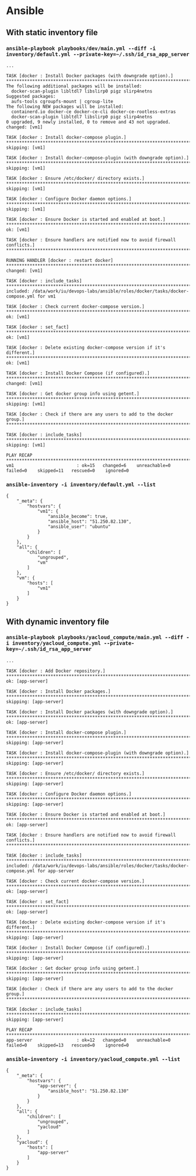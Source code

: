 # Ansible

## With static inventory file

### `ansible-playbook playbooks/dev/main.yml --diff -i inventory/default.yml --private-key=~/.ssh/id_rsa_app_server`

    ...

    TASK [docker : Install Docker packages (with downgrade option).] ***********************************************************************************************
    The following additional packages will be installed:
      docker-scan-plugin libltdl7 libslirp0 pigz slirp4netns
    Suggested packages:
      aufs-tools cgroupfs-mount | cgroup-lite
    The following NEW packages will be installed:
      containerd.io docker-ce docker-ce-cli docker-ce-rootless-extras
      docker-scan-plugin libltdl7 libslirp0 pigz slirp4netns
    0 upgraded, 9 newly installed, 0 to remove and 43 not upgraded.
    changed: [vm1]

    TASK [docker : Install docker-compose plugin.] *****************************************************************************************************************
    skipping: [vm1]

    TASK [docker : Install docker-compose-plugin (with downgrade option).] *****************************************************************************************
    skipping: [vm1]

    TASK [docker : Ensure /etc/docker/ directory exists.] **********************************************************************************************************
    skipping: [vm1]

    TASK [docker : Configure Docker daemon options.] ***************************************************************************************************************
    skipping: [vm1]

    TASK [docker : Ensure Docker is started and enabled at boot.] **************************************************************************************************
    ok: [vm1]

    TASK [docker : Ensure handlers are notified now to avoid firewall conflicts.] **********************************************************************************

    RUNNING HANDLER [docker : restart docker] **********************************************************************************************************************
    changed: [vm1]

    TASK [docker : include_tasks] **********************************************************************************************************************************
    included: /data/work/iu/devops-labs/ansible/roles/docker/tasks/docker-compose.yml for vm1

    TASK [docker : Check current docker-compose version.] **********************************************************************************************************
    ok: [vm1]

    TASK [docker : set_fact] ***************************************************************************************************************************************
    ok: [vm1]

    TASK [docker : Delete existing docker-compose version if it's different.] **************************************************************************************
    ok: [vm1]

    TASK [docker : Install Docker Compose (if configured).] ********************************************************************************************************
    changed: [vm1]

    TASK [docker : Get docker group info using getent.] ************************************************************************************************************
    skipping: [vm1]

    TASK [docker : Check if there are any users to add to the docker group.] ***************************************************************************************

    TASK [docker : include_tasks] **********************************************************************************************************************************
    skipping: [vm1]

    PLAY RECAP *****************************************************************************************************************************************************
    vm1                        : ok=15   changed=6    unreachable=0    failed=0    skipped=11   rescued=0    ignored=0

### `ansible-inventory -i inventory/default.yml --list`

    {
        "_meta": {
            "hostvars": {
                "vm1": {
                    "ansible_become": true,
                    "ansible_host": "51.250.82.130",
                    "ansible_user": "ubuntu"
                }
            }
        },
        "all": {
            "children": [
                "ungrouped",
                "vm"
            ]
        },
        "vm": {
            "hosts": [
                "vm1"
            ]
        }
    }

## With dynamic inventory file

### `ansible-playbook playbooks/yacloud_compute/main.yml --diff -i inventory/yacloud_compute.yml --private-key=~/.ssh/id_rsa_app_server`

    ...

    TASK [docker : Add Docker repository.] ****************************************************************************************************************************************************
    ok: [app-server]

    TASK [docker : Install Docker packages.] **************************************************************************************************************************************************
    skipping: [app-server]

    TASK [docker : Install Docker packages (with downgrade option).] **************************************************************************************************************************
    ok: [app-server]

    TASK [docker : Install docker-compose plugin.] ********************************************************************************************************************************************
    skipping: [app-server]

    TASK [docker : Install docker-compose-plugin (with downgrade option).] ********************************************************************************************************************
    skipping: [app-server]

    TASK [docker : Ensure /etc/docker/ directory exists.] *************************************************************************************************************************************
    skipping: [app-server]

    TASK [docker : Configure Docker daemon options.] ******************************************************************************************************************************************
    skipping: [app-server]

    TASK [docker : Ensure Docker is started and enabled at boot.] *****************************************************************************************************************************
    ok: [app-server]

    TASK [docker : Ensure handlers are notified now to avoid firewall conflicts.] *************************************************************************************************************

    TASK [docker : include_tasks] *************************************************************************************************************************************************************
    included: /data/work/iu/devops-labs/ansible/roles/docker/tasks/docker-compose.yml for app-server

    TASK [docker : Check current docker-compose version.] *************************************************************************************************************************************
    ok: [app-server]

    TASK [docker : set_fact] ******************************************************************************************************************************************************************
    ok: [app-server]

    TASK [docker : Delete existing docker-compose version if it's different.] *****************************************************************************************************************
    skipping: [app-server]

    TASK [docker : Install Docker Compose (if configured).] ***********************************************************************************************************************************
    skipping: [app-server]

    TASK [docker : Get docker group info using getent.] ***************************************************************************************************************************************
    skipping: [app-server]

    TASK [docker : Check if there are any users to add to the docker group.] ******************************************************************************************************************

    TASK [docker : include_tasks] *************************************************************************************************************************************************************
    skipping: [app-server]

    PLAY RECAP ********************************************************************************************************************************************************************************
    app-server                 : ok=12   changed=0    unreachable=0    failed=0    skipped=13   rescued=0    ignored=0

### `ansible-inventory -i inventory/yacloud_compute.yml --list`

    {
        "_meta": {
            "hostvars": {
                "app-server": {
                    "ansible_host": "51.250.82.130"
                }
            }
        },
        "all": {
            "children": [
                "ungrouped",
                "yacloud"
            ]
        },
        "yacloud": {
            "hosts": [
                "app-server"
            ]
        }
    }

